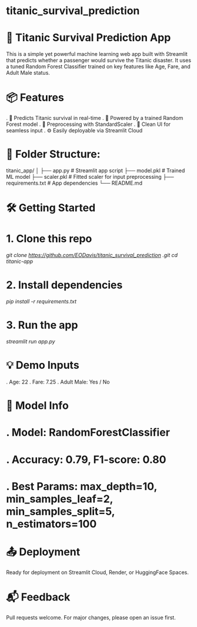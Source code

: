 # titanic_survival_prediction
# 🚢 Titanic Survival Prediction App
This is a simple yet powerful machine learning web app built with Streamlit that predicts whether a passenger would survive the Titanic disaster. It uses a tuned Random Forest Classifier trained on key features like Age, Fare, and Adult Male status.

# 📦 Features
. 🚀 Predicts Titanic survival in real-time
. 🧠 Powered by a trained Random Forest model
. 🧮 Preprocessing with StandardScaler
. 🎯 Clean UI for seamless input
. ⚙️ Easily deployable via Streamlit Cloud

# 📁 Folder Structure:
titanic_app/
│
├── app.py               # Streamlit app script
├── model.pkl            # Trained ML model
├── scaler.pkl           # Fitted scaler for input preprocessing
├── requirements.txt     # App dependencies
└── README.md

# 🛠️ Getting Started
# 1. Clone this repo
_git clone https://github.com/EODavis/titanic_survival_prediction
.git
cd titanic-app_
# 2. Install dependencies
_pip install -r requirements.txt_
# 3. Run the app
_streamlit run app.py_

# 💡 Demo Inputs
. Age: 22
. Fare: 7.25
. Adult Male: Yes / No

# 🧠 Model Info
# . Model: RandomForestClassifier
# . Accuracy: 0.79, F1-score: 0.80
# . Best Params: max_depth=10, min_samples_leaf=2, min_samples_split=5, n_estimators=100

# 📤 Deployment
Ready for deployment on Streamlit Cloud, Render, or HuggingFace Spaces.

# 📬 Feedback
Pull requests welcome. For major changes, please open an issue first.
